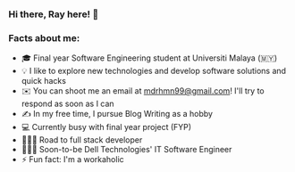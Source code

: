 ### Hi there, Ray here! 👋

### Facts about me:

- 🎓 Final year Software Engineering student at Universiti Malaya (🇲🇾)
- 💡 I like to explore new technologies and develop software solutions and quick hacks
- ✉️ You can shoot me an email at mdrhmn99@gmail.com! I'll try to respond as soon as I can
- ✍️ In my free time, I pursue Blog Writing as a hobby
- 💻 Currently busy with final year project (FYP)
- 🏃🏻‍♂️ Road to full stack developer
- 👨🏻‍💻 Soon-to-be Dell Technologies' IT Software Engineer
- ⚡ Fun fact: I'm a workaholic
